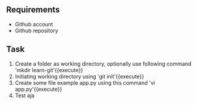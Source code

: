 ## Requirements
- Github account
- Github repository

## Task
1. Create a folder as working directory, optionally use following command 'mkdir learn-git'{{execute}}
2. Initiating working directory using 'git init'{{execute}}
3. Create some file example app.py using this command 'vi app.py'{{execute}}
4. Test aja